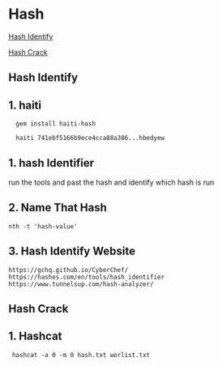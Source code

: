 # Hash 

[Hash Identify](#Hash-Identify)

[Hash Crack](#Hash-Crack) 








## Hash Identify

## 1. haiti 

      gem install haiti-hash
      
      haiti 741ebf5166b9ece4cca88a386...hbedyew

## 1. hash Identifier 

   run the tools and past the hash and identify which hash is run 
   
   
## 2. Name That Hash

    nth -t 'hash-value'
      
      
## 3. Hash Identify Website 

    https://gchq.github.io/CyberChef/
    https://hashes.com/en/tools/hash_identifier
    https://www.tunnelsup.com/hash-analyzer/


## Hash Crack 

## 1. Hashcat

     hashcat -a 0 -m 0 hash.txt worlist.txt





















